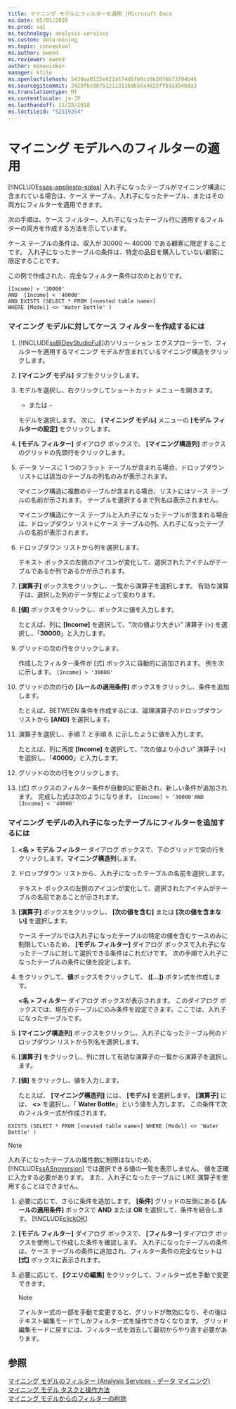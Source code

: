 ```yaml
---
title: マイニング モデルにフィルターを適用 |Microsoft Docs
ms.date: 05/01/2018
ms.prod: sql
ms.technology: analysis-services
ms.custom: data-mining
ms.topic: conceptual
ms.author: owend
ms.reviewer: owend
author: minewiskan
manager: kfile
ms.openlocfilehash: 5430aa0125e621a574d8fb9cc6b28f6b73794b46
ms.sourcegitcommit: 2429fbcdb751211313bd655a4825ffb33354bda3
ms.translationtype: MT
ms.contentlocale: ja-JP
ms.lasthandoff: 11/28/2018
ms.locfileid: "52519254"
---
```

# <a name="apply-a-filter-to-a-mining-model"></a>マイニング モデルへのフィルターの適用
[!INCLUDE[ssas-appliesto-sqlas](../../includes/ssas-appliesto-sqlas.md)]
  入れ子になったテーブルがマイニング構造に含まれている場合は、ケース テーブル、入れ子になったテーブル、またはその両方にフィルターを適用できます。  
  
 次の手順は、ケース フィルター、入れ子になったテーブル行に適用するフィルターの両方を作成する方法を示しています。  
  
 ケース テーブルの条件は、収入が 30000 ～ 40000 である顧客に限定することです。 入れ子になったテーブルの条件は、特定の品目を購入していない顧客に限定することです。  
  
 この例で作成された、完全なフィルター条件は次のとおりです。  
  
```  
[Income] > '30000'   
AND  [Income] < '40000'   
AND EXISTS (SELECT * FROM [<nested table name>]   
WHERE [Model] <> 'Water Bottle' )   
```  
  
### <a name="to-create-a-case-filter-on-a-mining-model"></a>マイニング モデルに対してケース フィルターを作成するには  
  
1.  [!INCLUDE[ssBIDevStudioFull](../../includes/ssbidevstudiofull-md.md)]のソリューション エクスプローラーで、フィルターを適用するマイニング モデルが含まれているマイニング構造をクリックします。  
  
2.  **[マイニング モデル]** タブをクリックします。  
  
3.  モデルを選択し、右クリックしてショートカット メニューを開きます。  
  
     - または -  
  
     モデルを選択します。 次に、 **[マイニング モデル]** メニューの **[モデル フィルターの設定]** をクリックします。  
  
4.  **[モデル フィルター]** ダイアログ ボックスで、 **[マイニング構造列]** ボックスのグリッドの先頭行をクリックします。  
  
5.  データ ソースに 1 つのフラット テーブルが含まれる場合、ドロップダウン リストには該当のテーブルの列名のみが表示されます。  
  
     マイニング構造に複数のテーブルが含まれる場合、リストにはソース テーブルの名前が示されます。 テーブルを選択するまで列名は表示されません。  
  
     マイニング構造にケース テーブルと入れ子になったテーブルが含まれる場合は、ドロップダウン リストにケース テーブルの列、入れ子になったテーブルの名前が表示されます。  
  
6.  ドロップダウン リストから列を選択します。  
  
     テキスト ボックスの左側のアイコンが変化して、選択されたアイテムがテーブルであるか列であるかが示されます。  
  
7.  **[演算子]** ボックスをクリックし、一覧から演算子を選択します。 有効な演算子は、選択した列のデータ型によって変わります。  
  
8.  **[値]** ボックスをクリックし、ボックスに値を入力します。  
  
     たとえば、列に **[Income]** を選択して、"次の値より大きい" 演算子 (>) を選択し、「**30000**」と入力します。  
  
9. グリッドの次の行をクリックします。  
  
     作成したフィルター条件が [式] ボックスに自動的に追加されます。 例を次に示します。 `[Income] > '30000'`  
  
10. グリッドの次の行の **[ルールの適用条件]** ボックスをクリックし、条件を追加します。  
  
     たとえば、BETWEEN 条件を作成するには、論理演算子のドロップダウン リストから **[AND]** を選択します。  
  
11. 演算子を選択し、手順 7. と手順 8. に示したように値を入力します。  
  
     たとえば、列に再度 **[Income]** を選択して、"次の値より小さい" 演算子 (<) を選択し、「**40000**」と入力します。  
  
12. グリッドの次の行をクリックします。  
  
13. [式] ボックスのフィルター条件が自動的に更新され、新しい条件が追加されます。 完成した式は次のようになります。 `[Income] > '30000'AND [Income] < '40000'`  
  
### <a name="to-add-a-filter-on-the-nested-table-in-a-mining-model"></a>マイニング モデルの入れ子になったテーブルにフィルターを追加するには  
  
1.  **\<名 > モデル フィルター**  ダイアログ ボックスで、下のグリッドで空の行をクリックします。**マイニング構造列**します。  
  
2.  ドロップダウン リストから、入れ子になったテーブルの名前を選択します。  
  
     テキスト ボックスの左側のアイコンが変化して、選択されたアイテムがテーブルの名前であることが示されます。  
  
3.  **[演算子]** ボックスをクリックし、 **[次の値を含む]** または **[次の値を含まない]** を選択します。  
  
     ケース テーブルでは入れ子になったテーブルの特定の値を含むケースのみに制限しているため、 **[モデル フィルター]** ダイアログ ボックスで入れ子になったテーブルに対して選択できる条件はこれだけです。 次の手順で入れ子になったテーブルの条件に値を設定します。  
  
4.  をクリックして、**値**ボックスをクリックして、 **([...])** ボタン式を作成します。  
  
     **\<名 > フィルター**  ダイアログ ボックスが表示されます。 このダイアログ ボックスでは、現在のテーブルにのみ条件を設定できます。ここでは、入れ子になったテーブルです。  
  
5.  **[マイニング構造列]** ボックスをクリックし、入れ子になったテーブル列のドロップダウン リストから列名を選択します。  
  
6.  **[演算子]** をクリックし、列に対して有効な演算子の一覧から演算子を選択します。  
  
7.  **[値]** をクリックし、値を入力します。  
  
     たとえば、 **[マイニング構造列]** には、 **[モデル]** を選択します。 **[演算子]** には、 **<>** を選択し、「 **Water Bottle**」という値を入力します。 この条件で次のフィルター式が作成されます。  
  
```  
EXISTS (SELECT * FROM [<nested table name>] WHERE [Model] <> 'Water Bottle' )   
```  
  
> [!NOTE]  
>  入れ子になったテーブルの属性数に制限はないため、 [!INCLUDE[ssASnoversion](../../includes/ssasnoversion-md.md)] では選択できる値の一覧を表示しません。 値を正確に入力する必要があります。 また、入れ子になったテーブルに LIKE 演算子を使用することはできません。  
  
1.  必要に応じて、さらに条件を追加します。 **[条件]** グリッドの左側にある **[ルールの適用条件]** ボックスで **AND** または **OR** を選択して、条件を結合します。 [!INCLUDE[clickOK](../../includes/clickok-md.md)]  
  
2.  **[モデル フィルター]** ダイアログ ボックスで、 **[フィルター]** ダイアログ ボックスを使用して作成した条件を確認します。 入れ子になったテーブルの条件は、ケース テーブルの条件に追加され、フィルター条件の完全なセットは **[式]** ボックスに表示されます。  
  
3.  必要に応じて、 **[クエリの編集]** をクリックして、フィルター式を手動で変更できます。  
  
    > [!NOTE]  
    >  フィルター式の一部を手動で変更すると、グリッドが無効になり、その後はテキスト編集モードでしかフィルター式を操作できなくなります。 グリッド編集モードに戻すには、フィルター式を消去して最初からやり直す必要があります。  
  
## <a name="see-also"></a>参照  
 [マイニング モデルのフィルター (Analysis Services - データ マイニング)](../../analysis-services/data-mining/filters-for-mining-models-analysis-services-data-mining.md)   
 [マイニング モデル タスクと操作方法](../../analysis-services/data-mining/mining-model-tasks-and-how-tos.md)   
 [マイニング モデルからのフィルターの削除](../../analysis-services/data-mining/delete-a-filter-from-a-mining-model.md)  
  
  
